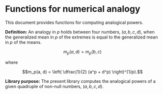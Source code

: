 # Functions for numerical analogy
This document provides functions for computing analogical powers.

**Definition:**
An analogy in $`p`$ holds between four numbers, $`(a, b, c, d)`$, when
the generalized mean in $`p`$ of the extremes
is equal to
the generalized mean in $`p`$ of the means.
```math
m_p(a, d) = m_p(b, c)
```
where
```math
m_p(a, d) = \left( \dfrac{1}{2} (a^p + d^p) \right)^{1/p}.
```

**Library purpose:**
The present library computes the analogical powers of a given quadruple of non-null numbers, $`(a, b, c, d)`$.
